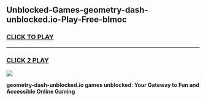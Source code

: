 
## Unblocked-Games-geometry-dash-unblocked.io-Play-Free-blmoc
<h3>
<a href="https://premium76.site?title=geometry-dash-unblocked.io&ref=23A">CLICK TO PLAY</a></h3>
<hr>

<h3>
<a href="https://premium76.site?title=geometry-dash-unblocked.io&ref=23A">CLICK 2 PLAY</a>
  
</h3>

<a href="https://premium76.site?title=geometry-dash-unblocked.io&ref=23A"><img src="https://clearcache.store/games.png"></a>


**geometry-dash-unblocked.io games unblocked: Your Gateway to Fun and Accessible Online Gaming**
